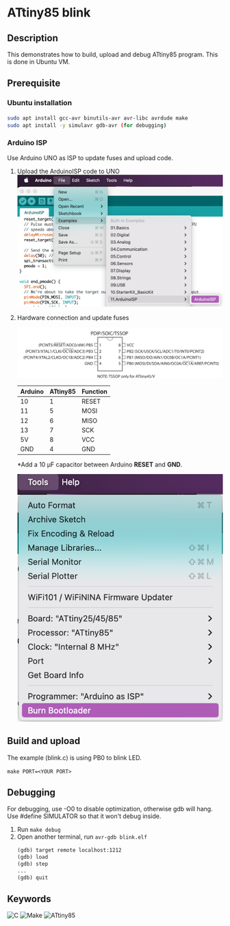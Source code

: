 # ATtiny85 blink

## Description
This demonstrates how to build, upload and debug ATtiny85 program. This is done in Ubuntu VM.

## Prerequisite
### Ubuntu installation
```bash
sudo apt install gcc-avr binutils-avr avr-libc avrdude make
sudo apt install -y simulavr gdb-avr (for debugging)
```

### Arduino ISP
Use Arduino UNO as ISP to update fuses and upload code.

1. Upload the ArduinoISP code to UNO
![upload_isp.png](upload_isp.png)

2. Hardware connection and update fuses

    ![attiny85_pinout.png](attiny85_pinout.jpeg)

    | Arduino | ATtiny85 | Function |
    |----------|-----------|-----------|
    | 10 | 1 | RESET |
    | 11 | 5 | MOSI |
    | 12 | 6 | MISO |
    | 13 | 7 | SCK |
    | 5V | 8 | VCC |
    | GND | 4 | GND |

    *Add a 10 µF capacitor between Arduino **RESET** and **GND**.

    ![update_fuses.png](update_fuses.png)

## Build and upload
The example (blink.c) is using PB0 to blink LED.

`make PORT=<YOUR PORT>`

## Debugging
For debugging, use -O0 to disable optimization, otherwise gdb will hang.
Use #define SIMULATOR so that it won't debug inside.

1. Run `make debug`
2. Open another terminal, run `avr-gdb blink.elf`
    ```
    (gdb) target remote localhost:1212
    (gdb) load
    (gdb) step
    ...
    (gdb) quit
    ```

## Keywords
![C](https://img.shields.io/badge/Language-C-blue)
![Make](https://img.shields.io/badge/Make-orange)
![ATtiny85](https://img.shields.io/badge/ATtiny85-lightgrey)